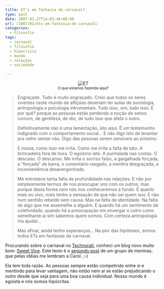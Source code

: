 ```yaml
---
title: ET’s em fantasia de carnaval?
type: post
date: 2007-01-27T14:03:46+00:00
url: /2007/01/ets-em-fantasia-de-carnaval/
categories:
  - Filosofia
tags:
  - carnaval
  - filosofia
  - hipocrisia
  - mundo
  - relações
  - sociedade

---
```

<p style="text-align:center;">
  <img src="https://i0.wp.com/tiagomadeira.com/wp-content/uploads/2007/01/39.jpg?w=604" alt="ET" data-recalc-dims="1" /><br /><small>O que estamos fazendo aqui?</small>
</p>

> Engraçado. Tudo é muito engraçado. Creio que todos os seres viventes neste mundo de aflições deveriam ter aulas de sociologia, antropologia e psicologia intrumentais. Tudo isso, sim, tudo isso. E por quê? porque as pessoas estão perdendo a noção de senso comum, de gentileza, de dor, de tudo isso que afeta o outro.
>
> Definitivamente não é uma lamentação, isto aqui. É um testemunho indignado com o comportamento social… E não digo isto de levantar pra velho sentar não. Digo das pessoas serem sensíveis ao próximo.
>
> E nossa, como isso me irrita. Como me irrita a falta de tato. A brincadeira fora de hora. O egoísmo lato. A punhalada nas costas. O descaso. O descanso. Me irrita o sorriso falso, a gargalhada forçada, a “forçada” de barra, o comentário rasgado, a mentira desgraçada, a inconveniência desavergonhada.
>
> Me entristece tanta falta de profundidade nas relações. E não por simplesmente termos de nos preocupar uns com os outros, mas porque desta forma nem nós nos conheceremos a fundo. E quanto mais eu vivo, mais tenho a sensação de que não sei quem sou. E não num sentido rebelde sem causa. Mas na falta de identidade. Na falta de algo que me assemelhe a alguém. E quando há um sentimento de coletividade, quando há a preocupação em enxergar o outro como semelhante aí sim sabemos quem somos. Com certeza antropologia iria ajudar…
>
> Mas afinal, ainda tenho esperanças… Na pior das hipóteses, somos todos ETs em fantasias de carnaval.

Procurando sobre o carnaval no [Technorati][1], conheci um blog novo muito bom: [Sweet Vice][2]. Este texto é o [segundo post][3] de um grupo de meninas, que pelas idéias me lembram a Carol. ;-)

Ela tem toda razão. As pessoas sempre estão competindo entre si e mentindo para levar vantagem, não estão nem aí se estão prejudicando o outro desde que seja para uma boa causa individual. Nosso mundo é egoísta e nós somos hipócritas.

 [1]: http://www.technorati.com/search/carnaval
 [2]: http://sweetvice.wordpress.com/
 [3]: http://sweetvice.wordpress.com/2007/01/27/14/

